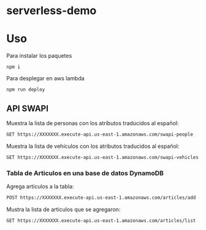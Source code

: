 # serverless-demo

<!--
title: TODO
description: This example shows your how to create a TypeScript powered HTTP API with DynamoDB.
layout: Doc
framework: v1
platform: AWS
language: nodeJS
authorLink: 'https://github.com/QuantumInformation'
authorName: Nikos
authorAvatar: 'https://avatars0.githubusercontent.com/u/216566?v=4&s=140'
-->

# Uso

Para instalar los paquetes

`npm i`

Para desplegar en aws lambda

`npm run deploy`

## API SWAPI

Muestra la lista de personas con los atributos traducidos al español:

```bash
GET https://XXXXXXX.execute-api.us-east-1.amazonaws.com/swapi-people
```

Muestra la lista de vehículos con los atributos traducidos al español:

```bash
GET https://XXXXXXX.execute-api.us-east-1.amazonaws.com/swapi-vehicles
```

### Tabla de Articulos en una base de datos DynamoDB

Agrega articulos a la tabla:

```bash
POST https://XXXXXXX.execute-api.us-east-1.amazonaws.com/articles/add --data '{ "title": "Courses - Serverless", "description": "Learn all about workflow orchestration with AWS Step Functions in 2 hours" }'
```

Mustra la lista de articulos que se agregaron:

```bash
GET https://XXXXXXX.execute-api.us-east-1.amazonaws.com/articles/list
```
